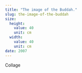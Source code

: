 ```yaml
---
title: "The image of the Buddah."
slug: the-image-of-the-buddah
size:
  height:
    value: 40
    unit: cm
  width:
    value: 40
    unit: cm
date: 2007
---
```


Collage
